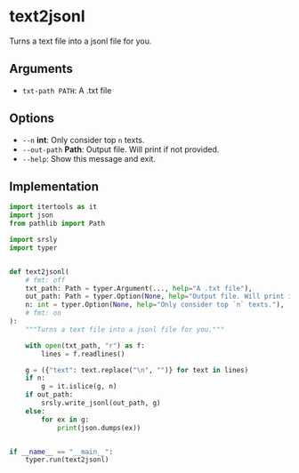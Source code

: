 # text2jsonl 

Turns a text file into a jsonl file for you.

## **Arguments**

* `txt-path PATH`: A .txt file

## **Options**

* `--n` **int**: Only consider top `n` texts.
* `--out-path` **Path**: Output file. Will print if not provided.
* `--help`: Show this message and exit.

## Implementation

```python 
import itertools as it
import json
from pathlib import Path

import srsly
import typer


def text2jsonl(
    # fmt: off
    txt_path: Path = typer.Argument(..., help="A .txt file"),
    out_path: Path = typer.Option(None, help="Output file. Will print if not provided."),
    n: int = typer.Option(None, help="Only consider top `n` texts."),
    # fmt: on
):
    """Turns a text file into a jsonl file for you."""

    with open(txt_path, "r") as f:
        lines = f.readlines()

    g = ({"text": text.replace("\n", "")} for text in lines)
    if n:
        g = it.islice(g, n)
    if out_path:
        srsly.write_jsonl(out_path, g)
    else:
        for ex in g:
            print(json.dumps(ex))


if __name__ == "__main__":
    typer.run(text2jsonl)
```